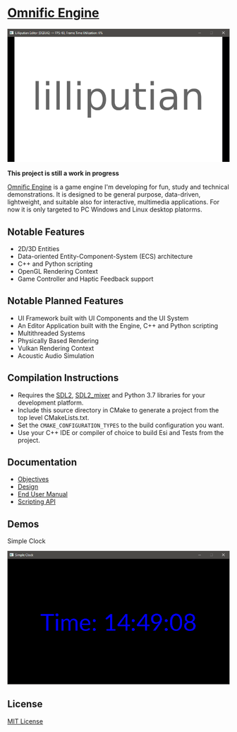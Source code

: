 # [Omnific Engine](https://github.com/Jean-LouisH/Omnific_Engine)

![screenshot](Screenshot.png)

**This project is still a work in progress**

[Omnific Engine](https://github.com/Jean-LouisH/Omnific_Engine) is a game engine I'm developing for fun, study and technical demonstrations. It is designed to be general purpose, data-driven, lightweight, and suitable also for interactive, multimedia applications. For now it is only targeted to PC Windows and Linux desktop platorms.

## Notable Features

- 2D/3D Entities
- Data-oriented Entity-Component-System (ECS) architecture
- C++ and Python scripting
- OpenGL Rendering Context
- Game Controller and Haptic Feedback support

## Notable Planned Features

- UI Framework built with UI Components and the UI System
- An Editor Application built with the Engine, C++ and Python scripting
- Multithreaded Systems
- Physically Based Rendering
- Vulkan Rendering Context
- Acoustic Audio Simulation

## Compilation Instructions

* Requires the [SDL2](https://www.libsdl.org/), [SDL2_mixer](https://www.libsdl.org/projects/SDL_mixer/) and Python 3.7 libraries for your development platform.
* Include this source directory in CMake to generate a project from the top level CMakeLists.txt. 
* Set the `CMAKE_CONFIGURATION_TYPES` to the build configuration you want. 
* Use your C++ IDE or compiler of choice to build Esi and Tests from the project.

## Documentation

* [Objectives](Documentation/Objectives/Objectives.md)
* [Design](Documentation/Design/Design.md)
* [End User Manual](Documentation/End_User_Manual/End_User_Manual.md)
* [Scripting API](Documentation/End_User_Manual/Scripting_API/Scripting_API.md)

## Demos

Simple Clock

![screenshot](SimpleClock.png)

## License

[MIT License](LICENSE)